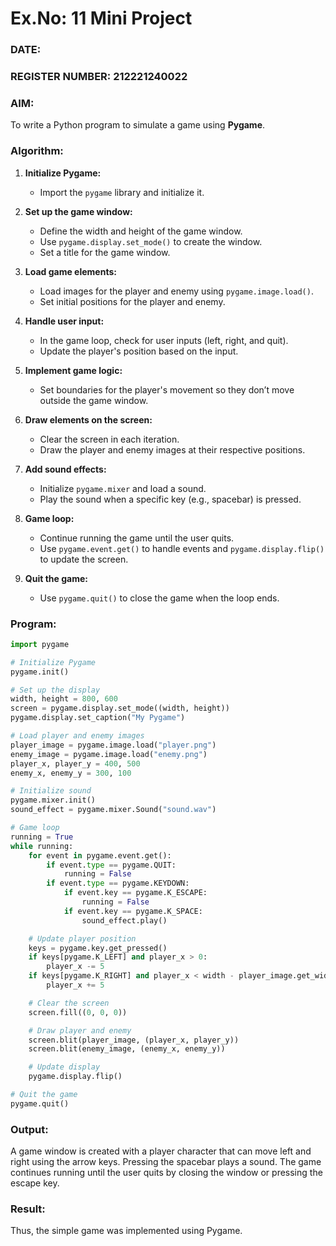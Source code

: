 # Ex.No: 11 Mini Project  
### DATE:  
### REGISTER NUMBER: 212221240022

### AIM:  
To write a Python program to simulate a game using **Pygame**.

### Algorithm:
1. **Initialize Pygame:**
   - Import the `pygame` library and initialize it.
   
2. **Set up the game window:**
   - Define the width and height of the game window.
   - Use `pygame.display.set_mode()` to create the window.
   - Set a title for the game window.

3. **Load game elements:**
   - Load images for the player and enemy using `pygame.image.load()`.
   - Set initial positions for the player and enemy.

4. **Handle user input:**
   - In the game loop, check for user inputs (left, right, and quit).
   - Update the player's position based on the input.
   
5. **Implement game logic:**
   - Set boundaries for the player's movement so they don’t move outside the game window.

6. **Draw elements on the screen:**
   - Clear the screen in each iteration.
   - Draw the player and enemy images at their respective positions.
   
7. **Add sound effects:**
   - Initialize `pygame.mixer` and load a sound.
   - Play the sound when a specific key (e.g., spacebar) is pressed.

8. **Game loop:**
   - Continue running the game until the user quits.
   - Use `pygame.event.get()` to handle events and `pygame.display.flip()` to update the screen.

9. **Quit the game:**
   - Use `pygame.quit()` to close the game when the loop ends.

### Program:
```python
import pygame

# Initialize Pygame
pygame.init()

# Set up the display
width, height = 800, 600
screen = pygame.display.set_mode((width, height))
pygame.display.set_caption("My Pygame")

# Load player and enemy images
player_image = pygame.image.load("player.png")
enemy_image = pygame.image.load("enemy.png")
player_x, player_y = 400, 500
enemy_x, enemy_y = 300, 100

# Initialize sound
pygame.mixer.init()
sound_effect = pygame.mixer.Sound("sound.wav")

# Game loop
running = True
while running:
    for event in pygame.event.get():
        if event.type == pygame.QUIT:
            running = False
        if event.type == pygame.KEYDOWN:
            if event.key == pygame.K_ESCAPE:
                running = False
            if event.key == pygame.K_SPACE:
                sound_effect.play()

    # Update player position
    keys = pygame.key.get_pressed()
    if keys[pygame.K_LEFT] and player_x > 0:
        player_x -= 5
    if keys[pygame.K_RIGHT] and player_x < width - player_image.get_width():
        player_x += 5

    # Clear the screen
    screen.fill((0, 0, 0))

    # Draw player and enemy
    screen.blit(player_image, (player_x, player_y))
    screen.blit(enemy_image, (enemy_x, enemy_y))

    # Update display
    pygame.display.flip()

# Quit the game
pygame.quit()
```

### Output:
A game window is created with a player character that can move left and right using the arrow keys. Pressing the spacebar plays a sound. The game continues running until the user quits by closing the window or pressing the escape key.


### Result:
Thus, the simple game was implemented using Pygame.
